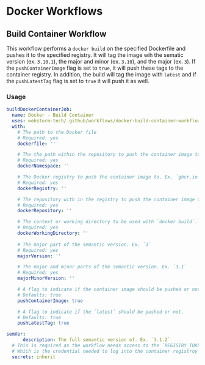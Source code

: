 # Docker Workflows

## Build Container Workflow
This workflow performs a `docker build` on the specified Dockerfile and pushes it to the specified registry.
It will tag the image wih the sematic version (ex. `3.10.1`), the major and minor (ex. `3.10`), and the major (ex. `3`).
If the `pushContainerImage` flag is set to `true`, it will push these tags to the container registry.
In addition, the build will tag the image with `latest` and if the `pushLatestTag` flag is set to `true` it will push it as well.

### Usage
```yaml
buildDockerContainerJob:
  name: Docker - Build Container
  uses: webstorm-tech/.github/workflows/docker-build-container-workflow.yml@v5
  with:
    # The path to the Docker file
    # Required: yes
    dockerfile: ''

    # The the path within the repository to push the container image too.
    # Required: yes
    dockerNamespace: ''

    # The Docker registry to push the container image to. Ex. `ghcr.io`
    # Required: yes
    dockerRegistry: ''

    # The repository with in the registry to push the container image too.
    # Required: yes
    dockerRepository: ''

    # The context or working directory to be used with `docker build`.
    # Required: yes
    dockerWorkingDirectory: ''
    
    # The major part of the semantic version. Ex. `3`
    # Required: yes
    majorVersion: ''

    # The major and minor parts of the semantic version. Ex. `3.1`
    # Required: yes
    majorMinorVersion: ''

    # A flag to indicate if the container image should be pushed or not.
    # Defaults: true
    pushContainerImage: true

    # A flag to indicate if the `latest` should be pushed or not.
    # Defaults: true
    pushLatestTag: true

semVer:
      description: The full semantic version of. Ex. `3.1.2`
  # This is required as the workflow needs access to the `REGISTRY_TOKEN` secret
  # Which is the credential needed to log into the container registroy
  secrets: inherit
```